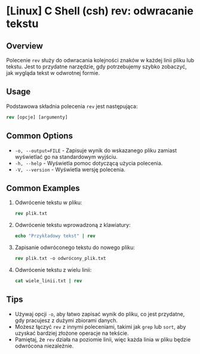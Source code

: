 # [Linux] C Shell (csh) rev: odwracanie tekstu

## Overview
Polecenie `rev` służy do odwracania kolejności znaków w każdej linii pliku lub tekstu. Jest to przydatne narzędzie, gdy potrzebujemy szybko zobaczyć, jak wygląda tekst w odwrotnej formie.

## Usage
Podstawowa składnia polecenia `rev` jest następująca:

```csh
rev [opcje] [argumenty]
```

## Common Options
- `-o, --output=FILE` - Zapisuje wynik do wskazanego pliku zamiast wyświetlać go na standardowym wyjściu.
- `-h, --help` - Wyświetla pomoc dotyczącą użycia polecenia.
- `-V, --version` - Wyświetla wersję polecenia.

## Common Examples
1. Odwrócenie tekstu w pliku:
   ```csh
   rev plik.txt
   ```

2. Odwrócenie tekstu wprowadzoną z klawiatury:
   ```csh
   echo "Przykładowy tekst" | rev
   ```

3. Zapisanie odwróconego tekstu do nowego pliku:
   ```csh
   rev plik.txt -o odwrócony_plik.txt
   ```

4. Odwrócenie tekstu z wielu linii:
   ```csh
   cat wiele_linii.txt | rev
   ```

## Tips
- Używaj opcji `-o`, aby łatwo zapisać wynik do pliku, co jest przydatne, gdy pracujesz z dużymi zbiorami danych.
- Możesz łączyć `rev` z innymi poleceniami, takimi jak `grep` lub `sort`, aby uzyskać bardziej złożone operacje na tekście.
- Pamiętaj, że `rev` działa na poziomie linii, więc każda linia w pliku będzie odwrócona niezależnie.